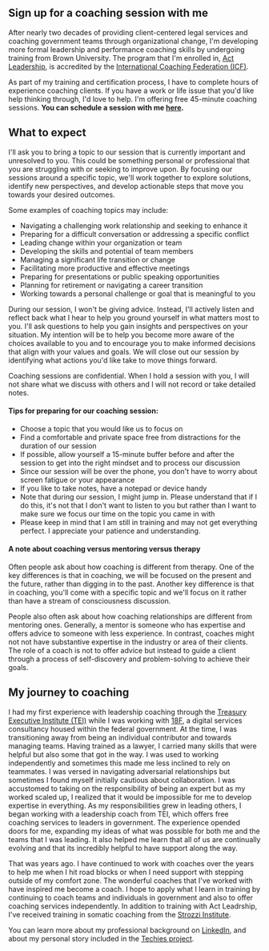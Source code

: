 ## Sign up for a coaching session with me 

After nearly two decades of providing client-centered legal services and coaching government teams through organizational change, I'm developing more formal leadership and performance coaching skills by undergoing training from Brown University. The program that I'm enrolled in, [Act Leadership](https://actleader.com/leadership-and-performance-coaching-certification/index.php?gclid=Cj0KCQjwmN2iBhCrARIsAG_G2i5RILczJFK9usxX2Vvng7lyiKANLNV3tTItxmflh5SUnTlEFUgUk7AaAsM1EALw_wcB](https://actleader.com/coach-2/)), is accredited by the [International Coaching Federation (ICF)](https://en.wikipedia.org/wiki/International_Coaching_Federation).

As part of my training and certification process, I have to complete hours of experience coaching clients. If you have a work or life issue that you'd like help thinking through, I'd love to help. I'm offering free 45-minute coaching sessions. <b>You can schedule a session with me [here](https://calendly.com/nikzei/coaching-session).</b>




## What to expect

I'll ask you to bring a topic to our session that is currently important and unresolved to you. This could be something personal or professional that you are struggling with or seeking to improve upon. By focusing our sessions around a specific topic, we'll work together to explore solutions, identify new perspectives, and develop actionable steps that move you towards your desired outcomes.

Some examples of coaching topics may include:

- Navigating a challenging work relationship and seeking to enhance it
- Preparing for a difficult conversation or addressing a specific conflict
- Leading change within your organization or team
- Developing the skills and potential of team members
- Managing a significant life transition or change
- Facilitating more productive and effective meetings
- Preparing for presentations or public speaking opportunities
- Planning for retirement or navigating a career transition
- Working towards a personal challenge or goal that is meaningful to you

During our session, I won't be giving advice. Instead, I'll actively listen and reflect back what I hear to help you ground yourself in what matters most to you. I'll ask questions to help you gain insights and perspectives on your situation. My intention will be to help you become more aware of the choices available to you and to encourage you to make informed decisions that align with your values and goals. We will close out our session by identifying what actions you'd like take to move things forward.  

Coaching sessions are confidential. When I hold a session with you, I will not share what we discuss with others and I will not record or take detailed notes.

#### Tips for preparing for our coaching session:
- Choose a topic that you would like us to focus on
- Find a comfortable and private space free from distractions for the duration of our session
- If possible, allow yourself a 15-minute buffer before and after the session to get into the right mindset and to process our discussion
- Since our session will be over the phone, you don't have to worry about screen fatigue or your appearance
- If you like to take notes, have a notepad or device handy
- Note that during our session, I might jump in. Please understand that if I do this, it's not that I don't want to listen to you but rather than I want to make sure we focus our time on the topic you came in with 
- Please keep in mind that I am still in training and may not get everything perfect. I appreciate your patience and understanding.

#### A note about coaching versus mentoring versus therapy 
Often people ask about how coaching is different from therapy. One of the key differences is that in coaching, we will be focused on the present and the future, rather than digging in to the past. Another key difference is that in coaching, you'll come with a specific topic and we'll focus on it rather than have a stream of consciousness discussion.

People also often ask about how coaching relationships are different from mentoring ones. Generally, a mentor is someone who has expertise and offers advice to someone with less experience. In contrast, coaches might not not have substantive expertise in the industry or area of their clients. The role of a coach is not to offer advice but instead to guide a client through a process of self-discovery and problem-solving to achieve their goals.



## My journey to coaching 

I had my first experience with leadership coaching through the [Treasury Executive Institute (TEI)](https://home.tei.treasury.gov/) while I was working with [18F](https://www.18f.gov), a digital services consultancy housed within the federal government. At the time, I was transitioning away from being an individual contributor and towards managing teams. Having trained as a lawyer, I carried many skills that were helpful but also some that got in the way. I was used to working independently and sometimes this made me less inclined to rely on teammates. I was versed in navigating adversarial relationships but sometimes I found myself initially cautious about collaboration. I was accustomed to taking on the responsibility of being an expert but as my worked scaled up, I realized that it would be impossible for me to develop expertise in everything. As my responsibilities grew in leading others, I began working with a leadership coach from TEI, which offers free coaching services to leaders in government. The experience opended doors for me, expanding my ideas of what was possible for both me and the teams that I was leading. It also helped me learn that all of us are continually evolving and that its incredibly helpful to have support along the way. 

That was years ago. I have continued to work with coaches over the years to help me when I hit road blocks or when I need support with stepping outside of my comfort zone. The wonderful coaches that I've worked with have inspired me become a coach. I hope to apply what I learn in training by continuing to coach teams and individuals in government and also to offer coaching services independently. In addition to training with Act Leadrship, I've received training in somatic coaching from the [Strozzi Institute](https://en.wikipedia.org/wiki/Strozzi_Institute). 

You can learn more about my professional background on [LinkedIn](https://www.linkedin.com/in/nikki-zeichner-82689412), and about my personal story included in the [Techies project](https://techiesproject.com/nikki-zeichner/).
